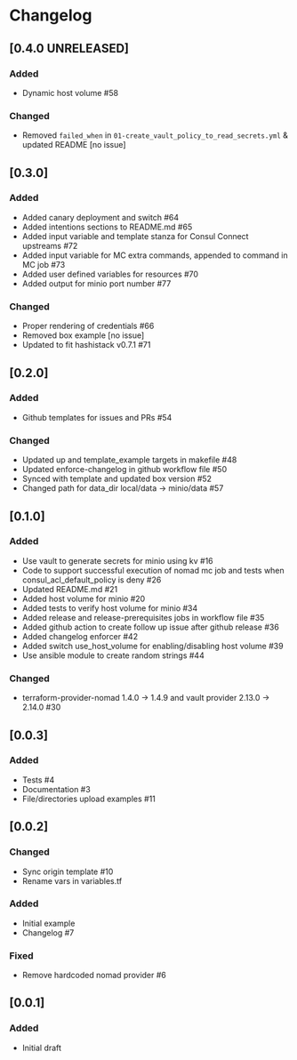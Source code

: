 # Changelog

## [0.4.0 UNRELEASED]

### Added
- Dynamic host volume #58

### Changed
- Removed `failed_when` in `01-create_vault_policy_to_read_secrets.yml` & updated README [no issue]

## [0.3.0]

### Added
- Added canary deployment and switch #64
- Added intentions sections to README.md #65
- Added input variable and template stanza for Consul Connect upstreams #72
- Added input variable for MC extra commands, appended to command in MC job #73
- Added user defined variables for resources #70
- Added output for minio port number #77

### Changed
- Proper rendering of credentials #66
- Removed box example [no issue]
- Updated to fit hashistack v0.7.1 #71

## [0.2.0]

### Added
- Github templates for issues and PRs #54

### Changed
- Updated up and template_example targets in makefile #48
- Updated enforce-changelog in github workflow file #50
- Synced with template and updated box version #52
- Changed path for data_dir local/data -> minio/data #57

## [0.1.0]

### Added
- Use vault to generate secrets for minio using kv #16
- Code to support successful execution of nomad mc job and tests when consul_acl_default_policy is deny #26
- Updated README.md #21
- Added host volume for minio #20
- Added tests to verify host volume for minio #34
- Added release and release-prerequisites jobs in workflow file #35
- Added github action to create follow up issue after github release #36
- Added changelog enforcer #42
- Added switch use_host_volume for enabling/disabling host volume #39
- Use ansible module to create random strings #44

### Changed
- terraform-provider-nomad 1.4.0 -> 1.4.9 and vault provider 2.13.0 -> 2.14.0 #30

## [0.0.3]

### Added
- Tests #4
- Documentation #3
- File/directories upload examples #11

## [0.0.2]

### Changed
- Sync origin template #10
- Rename vars in variables.tf

### Added
- Initial example
- Changelog #7

### Fixed
- Remove hardcoded nomad provider #6

## [0.0.1]

### Added
- Initial draft
